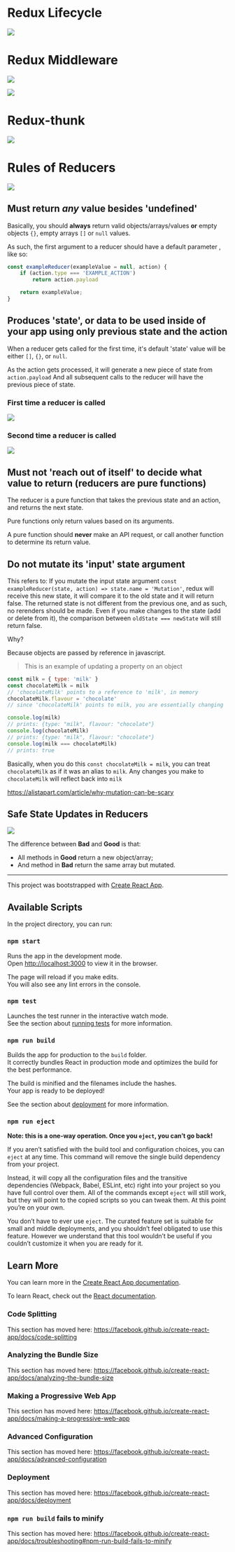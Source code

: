 # Redux Lifecycle

![](http://i66.tinypic.com/24gvpxz.png)

# Redux Middleware

![](http://i66.tinypic.com/hswf2u.png)

![](http://i67.tinypic.com/aln8k8.png)

# Redux-thunk

![](http://i68.tinypic.com/2lk8s47.png)

# Rules of Reducers

![](http://i65.tinypic.com/33xe8w7.png)

## Must return _any_ value besides 'undefined'

Basically, you should **always** return valid objects/arrays/values **or** empty objects `{}`, empty arrays `[]` or `null` values.

As such, the first argument to a reducer should have a default parameter , like so:

```javascript
const exampleReducer(exampleValue = null, action) {
    if (action.type === 'EXAMPLE_ACTION')
        return action.payload

    return exampleValue;
}
```

## Produces 'state', or data to be used inside of your app using only previous state and the action

When a reducer gets called for the first time, it's default 'state' value will be either `[]`, `{}`, or `null`.

As the action gets processed, it will generate a new piece of state from `action.payload`
And all subsequent calls to the reducer will have the previous piece of state. 

### First time a reducer is called

![](http://i64.tinypic.com/ab45f7.png)

### Second time a reducer is called

![](http://i65.tinypic.com/jux2ko.png)

## Must not 'reach out of itself' to decide what value to return (reducers are pure functions)

The reducer is a pure function that takes the previous state and an action, and returns the next state.

Pure functions only return values based on its arguments.

A pure function should **never** make an API request, or call another function to determine its return value.

## Do not mutate its 'input' state argument

This refers to: If you mutate the input state argument `const exampleReducer(state, action) => state.name = 'Mutation'`, redux will receive this new state, it will compare it to the old state and it will return false. The returned state is not different from the previous one, and as such, no rerenders should be made. Even if you make changes to the state (add or delete from it), the comparison between `oldState === newState` will still return false. 

Why?

Because objects are passed by reference in javascript.

> This is an example of updating a property on an object

```javascript
const milk = { type: 'milk' }
const chocolateMilk = milk
// 'chocolateMilk' points to a reference to 'milk', in memory
chocolateMilk.flavour = 'chocolate'
// since 'chocolateMilk' points to milk, you are essentially changing 'milk' here

console.log(milk)
// prints: {type: "milk", flavour: "chocolate"}
console.log(chocolateMilk)
// prints: {type: "milk", flavour: "chocolate"}
console.log(milk === chocolateMilk)
// prints: true
```

Basically, when you do this `const chocolateMilk = milk`, you can treat `chocolateMilk` as if it was an alias to `milk`. Any changes you make to `chocolateMilk` will reflect back into `milk`

https://alistapart.com/article/why-mutation-can-be-scary

## Safe State Updates in Reducers

![](http://i67.tinypic.com/28rh3yq.png)

The difference between **Bad** and **Good** is that:
- All methods in **Good** return a new object/array;
- And method in **Bad** return the same array but mutated.



---

This project was bootstrapped with [Create React App](https://github.com/facebook/create-react-app).

## Available Scripts

In the project directory, you can run:

### `npm start`

Runs the app in the development mode.<br>
Open [http://localhost:3000](http://localhost:3000) to view it in the browser.

The page will reload if you make edits.<br>
You will also see any lint errors in the console.

### `npm test`

Launches the test runner in the interactive watch mode.<br>
See the section about [running tests](https://facebook.github.io/create-react-app/docs/running-tests) for more information.

### `npm run build`

Builds the app for production to the `build` folder.<br>
It correctly bundles React in production mode and optimizes the build for the best performance.

The build is minified and the filenames include the hashes.<br>
Your app is ready to be deployed!

See the section about [deployment](https://facebook.github.io/create-react-app/docs/deployment) for more information.

### `npm run eject`

**Note: this is a one-way operation. Once you `eject`, you can’t go back!**

If you aren’t satisfied with the build tool and configuration choices, you can `eject` at any time. This command will remove the single build dependency from your project.

Instead, it will copy all the configuration files and the transitive dependencies (Webpack, Babel, ESLint, etc) right into your project so you have full control over them. All of the commands except `eject` will still work, but they will point to the copied scripts so you can tweak them. At this point you’re on your own.

You don’t have to ever use `eject`. The curated feature set is suitable for small and middle deployments, and you shouldn’t feel obligated to use this feature. However we understand that this tool wouldn’t be useful if you couldn’t customize it when you are ready for it.

## Learn More

You can learn more in the [Create React App documentation](https://facebook.github.io/create-react-app/docs/getting-started).

To learn React, check out the [React documentation](https://reactjs.org/).

### Code Splitting

This section has moved here: https://facebook.github.io/create-react-app/docs/code-splitting

### Analyzing the Bundle Size

This section has moved here: https://facebook.github.io/create-react-app/docs/analyzing-the-bundle-size

### Making a Progressive Web App

This section has moved here: https://facebook.github.io/create-react-app/docs/making-a-progressive-web-app

### Advanced Configuration

This section has moved here: https://facebook.github.io/create-react-app/docs/advanced-configuration

### Deployment

This section has moved here: https://facebook.github.io/create-react-app/docs/deployment

### `npm run build` fails to minify

This section has moved here: https://facebook.github.io/create-react-app/docs/troubleshooting#npm-run-build-fails-to-minify
